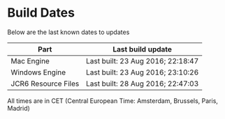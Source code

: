 # Build Dates

Below are the last known dates to updates

Part | Last build update
-----|-----
Mac Engine | Last built: 23 Aug 2016; 22:18:47
Windows Engine | Last built: 23 Aug 2016; 23:10:26
JCR6 Resource Files | Last built: 28 Aug 2016; 22:47:03
All times are in CET (Central European Time: Amsterdam, Brussels, Paris, Madrid)



